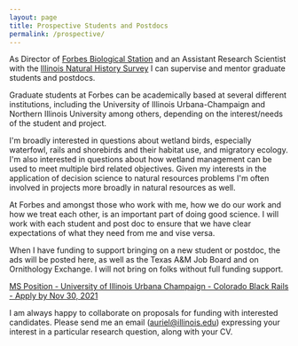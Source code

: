 ```yaml
---
layout: page
title: Prospective Students and Postdocs
permalink: /prospective/
---
```


As Director of [Forbes Biological Station](https://www.inhs.illinois.edu/fieldstations/forbes/) and an Assistant Research Scientist with the [Illinois Natural History Survey](https://www.inhs.illinois.edu/) I can supervise and mentor graduate students and postdocs. 

Graduate students at Forbes can be academically based at several different institutions, including the University of Illinois Urbana-Champaign and Northern Illinois University among others, depending on the interest/needs of the student and project.  

I'm broadly interested in questions about wetland birds, especially waterfowl, rails and shorebirds and their habitat use, and migratory ecology. I'm also interested in questions about how wetland management can be used to meet multiple bird related objectives. Given my interests in the application of decision science to natural resources problems I'm often involved in projects more broadly in natural resources as well. 

At Forbes and amongst those who work with me, how we do our work and how we treat each other, is an important part of doing good science. I will work with each student and post doc to ensure that we have clear expectations of what they need from me and vise versa. 

When I have funding to support bringing on a new student or postdoc, the ads will be posted here, as well as the Texas A&M Job Board and on Ornithology Exchange. I will not bring on folks without full funding support. 

[MS Position - University of Illinois Urbana Champaign - Colorado Black Rails - Apply by Nov 30, 2021](https://aurielfournier.github.io/ms-co-blra/)

I am always happy to collaborate on proposals for funding with interested candidates. Please send me an email (auriel@illinois.edu) expressing your interest in a particular research question, along with your CV.
